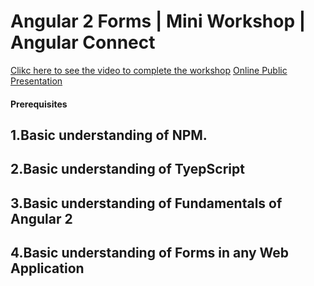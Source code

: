 # Angular 2 Forms | Mini Workshop | Angular Connect

[Clikc here to see the video to complete the workshop](https://youtu.be/HGjcKw53I9w)
[Online Public Presentation](https://goo.gl/GNCMmM) 

#### Prerequisites

1.Basic understanding of NPM.
---
2.Basic understanding of TyepScript
---
3.Basic understanding of Fundamentals of Angular 2
---
4.Basic understanding of Forms in any Web Application
---




